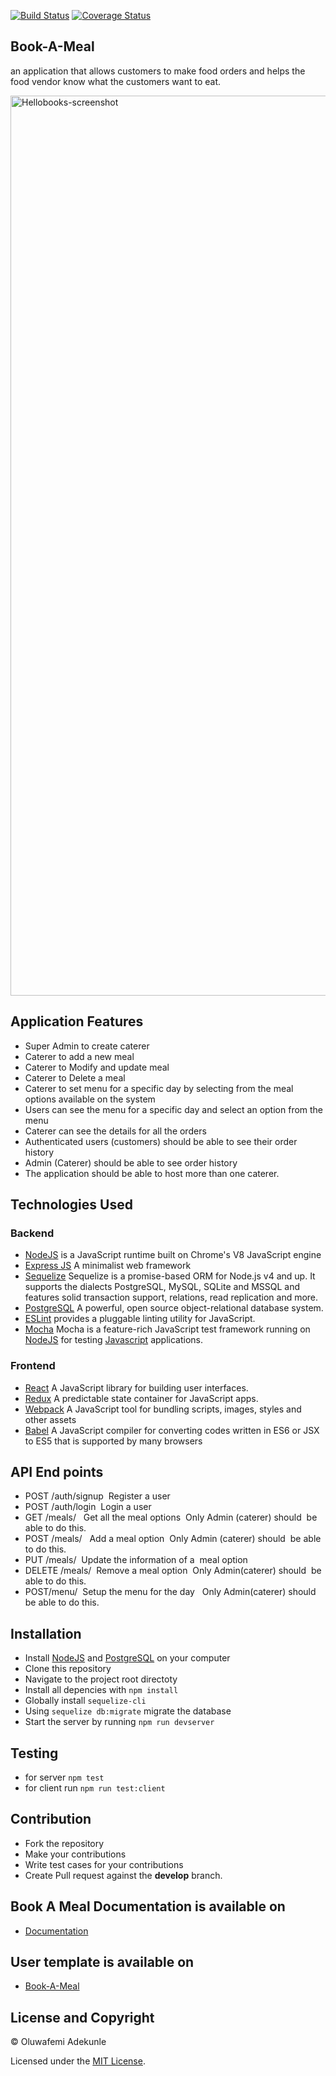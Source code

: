 [![Build Status](https://travis-ci.org/phemonick/Book-A-Meal.svg?branch=develop)](https://travis-ci.org/phemonick/Book-A-Meal)
[![Coverage Status](https://coveralls.io/repos/github/phemonick/Book-A-Meal/badge.svg?branch=develop)](https://coveralls.io/github/phemonick/Book-A-Meal?branch=dummy-dev)
## Book-A-Meal
 an application that allows customers to make food orders and helps the food
vendor know what the customers want to eat.

<img width="1440" alt="Hellobooks-screenshot" src="/screenshot/screen.png">
<br />

## Application Features
- Super Admin to create caterer
- Caterer to add a new meal
- Caterer to Modify and update meal
- Caterer to Delete a meal
- Caterer to set menu for a specific day by selecting from the meal options available on the system
- Users can see the menu for a specific day and select an option from the menu
- Caterer can see the details for all the orders
- Authenticated users (customers) should be able to see their order history
- Admin (Caterer) should be able to see order history
- The application should be able to host more than one caterer.

## Technologies Used

### Backend

- [NodeJS](http://nodejs.org/en) is a JavaScript runtime built on Chrome's V8 JavaScript engine
- [Express JS](http://express.com) A minimalist web framework
- [Sequelize](http://docs.sequelizejs.com/) Sequelize is a promise-based ORM for Node.js v4 and up. It supports the dialects PostgreSQL, MySQL, SQLite and MSSQL and features solid transaction support, relations, read replication and more.
- [PostgreSQL](https://www.postgresql.org/) A powerful, open source object-relational database system.
- [ESLint](eslint.org) provides a pluggable linting utility for JavaScript.
- [Mocha](https://mochajs.org/) Mocha is a feature-rich JavaScript test framework running on [NodeJS](nodejs.org/en) for testing [Javascript](javascript.com) applications.

### Frontend
- [React](https://facebook.github.io/react/) A JavaScript library for building user interfaces.
- [Redux](http://redux.js.org/) A predictable state container for JavaScript apps.
- [Webpack](https://webpack.js.org/) A JavaScript tool for bundling scripts, images, styles and other assets
- [Babel](https://babeljs.io/) A JavaScript compiler for converting codes written in ES6 or JSX to ES5 that is supported by many browsers

## API End points
- POST /auth/signup     Register a user   
- POST /auth/login      Login a user   
- GET /meals/            Get all the meal options  Only Admin (caterer) should  be able to do this. 
- POST /meals/           Add a meal option  Only Admin (caterer) should  be able to do this. 
- PUT /meals/<mealId>    Update the information of a  meal option 
- DELETE /meals/<mealId>  Remove a meal option  Only Admin(caterer) should  be able to do this. 
- POST/menu/              Setup the menu for the day   Only Admin(caterer) should  be able to do this. 
 
## Installation

- Install [NodeJS](http://nodejs.org/en) and [PostgreSQL](https://www.postgresql.org/) on your computer
- Clone this repository 
- Navigate to the project root directoty
- Install all depencies with ```npm install```
- Globally install ```sequelize-cli```
- Using ```sequelize db:migrate``` migrate the database
- Start the server by running ```npm run devserver```

## Testing
- for server `npm test`
- for client run `npm run test:client`

## Contribution

- Fork the repository
- Make your contributions
- Write test cases for your contributions
- Create Pull request against the **develop** branch.

## Book A Meal Documentation is available on

  - [Documentation](https://book-meal.herokuapp.com/api-docs)



## User template is available on

- [Book-A-Meal](https://book-meal.herokuapp.com)

## License and Copyright

&copy; Oluwafemi Adekunle

Licensed under the [MIT License](LICENSE).
